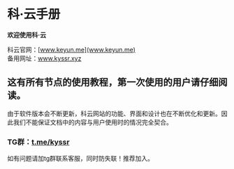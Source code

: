 # 科·云手册

**欢迎使用科·云**

科云官网：[www.keyun.me](www.keyun.me)  
备用网址：www.kyssr.xyz

## 这有所有节点的使用教程，第一次使用的用户请仔细阅读。

由于软件版本会不断更新，科云网站的功能、界面和设计也在不断优化和更新。因此我们不能保证文档中的内容与用户使用时的情况完全契合。

### TG群：[t.me/kyssr](https://t.me/kyssr)

如有问题请加tg群联系客服，同时防失联！推荐加入。

